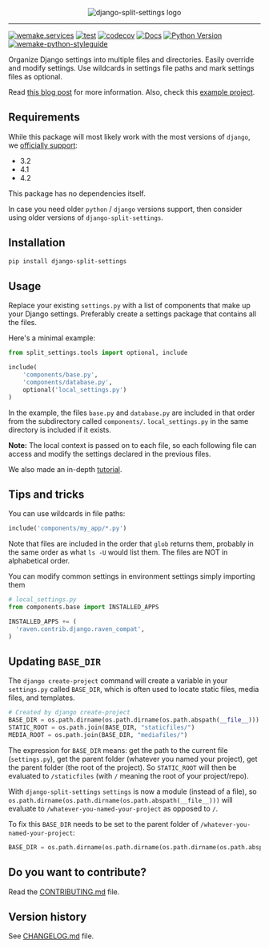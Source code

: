<p align="center">
  <img src="https://raw.githubusercontent.com/sobolevn/django-split-settings/master/docs/_static/logo-black.png"
       alt="django-split-settings logo">
</p>

---

[![wemake.services](https://img.shields.io/badge/%20-wemake.services-green.svg?label=%20&logo=data%3Aimage%2Fpng%3Bbase64%2CiVBORw0KGgoAAAANSUhEUgAAABAAAAAQCAMAAAAoLQ9TAAAABGdBTUEAALGPC%2FxhBQAAAAFzUkdCAK7OHOkAAAAbUExURQAAAAAAAAAAAAAAAAAAAAAAAAAAAAAAAP%2F%2F%2F5TvxDIAAAAIdFJOUwAjRA8xXANAL%2Bv0SAAAADNJREFUGNNjYCAIOJjRBdBFWMkVQeGzcHAwksJnAPPZGOGAASzPzAEHEGVsLExQwE7YswCb7AFZSF3bbAAAAABJRU5ErkJggg%3D%3D)](https://wemake.services)
[![test](https://github.com/sobolevn/django-split-settings/workflows/test/badge.svg?branch=master&event=push)](https://github.com/sobolevn/django-split-settings/actions?query=workflow%3Atest)
[![codecov](https://codecov.io/gh/sobolevn/django-split-settings/branch/master/graph/badge.svg)](https://codecov.io/gh/sobolevn/django-split-settings)
[![Docs](https://readthedocs.org/projects/django-split-settings/badge/?version=latest)](http://django-split-settings.readthedocs.io/en/latest/?badge=latest)
[![Python Version](https://img.shields.io/pypi/pyversions/django-split-settings.svg)](https://pypi.org/project/django-split-settings/)
[![wemake-python-styleguide](https://img.shields.io/badge/style-wemake-000000.svg)](https://github.com/wemake-services/wemake-python-styleguide)



Organize Django settings into multiple files and directories. Easily
override and modify settings. Use wildcards in settings file paths
and mark settings files as optional.

Read [this blog post](https://sobolevn.me/2017/04/managing-djangos-settings)
for more information.
Also, check this [example project](https://github.com/wemake-services/wemake-django-template).


## Requirements

While this package will most likely work with the most versions of `django`, we [officially support](https://github.com/sobolevn/django-split-settings/blob/master/.github/workflows/test.yml):

- 3.2
- 4.1
- 4.2

This package has no dependencies itself.

In case you need older `python` / `django` versions support,
then consider using older versions of `django-split-settings`.


## Installation

```bash
pip install django-split-settings
```


## Usage

Replace your existing `settings.py` with a list of components that
make up your Django settings. Preferably create a settings package
that contains all the files.

Here's a minimal example:

```python
from split_settings.tools import optional, include

include(
    'components/base.py',
    'components/database.py',
    optional('local_settings.py')
)
```

In the example, the files `base.py` and `database.py` are included
in that order from the subdirectory called `components/`.
`local_settings.py` in the same directory is included if it exists.

**Note:** The local context is passed on to each file, so each
following file can access and modify the settings declared in the
previous files.

We also made an in-depth [tutorial](https://sobolevn.me/2017/04/managing-djangos-settings).


## Tips and tricks

You can use wildcards in file paths:

```python
include('components/my_app/*.py')
```

Note that files are included in the order that `glob` returns them,
probably in the same order as what `ls -U` would list them. The
files are NOT in alphabetical order.

You can modify common settings in environment settings simply importing them

```python
# local_settings.py
from components.base import INSTALLED_APPS

INSTALLED_APPS += (
  'raven.contrib.django.raven_compat',
)
```


## Updating `BASE_DIR`

The `django create-project` command will create a variable in your `settings.py` called `BASE_DIR`, which is often used to locate static files, media files, and templates.

```python
# Created by django create-project
BASE_DIR = os.path.dirname(os.path.dirname(os.path.abspath(__file__)))
STATIC_ROOT = os.path.join(BASE_DIR, "staticfiles/")
MEDIA_ROOT = os.path.join(BASE_DIR, "mediafiles/")
```

The expression for `BASE_DIR` means: get the path to the current file (`settings.py`), get the parent folder (whatever you named your project), get the parent folder (the root of the project). So `STATIC_ROOT` will then be evaluated to `/staticfiles` (with `/` meaning the root of your project/repo).

With `django-split-settings` `settings` is now a module (instead of a file), so `os.path.dirname(os.path.dirname(os.path.abspath(__file__)))` will evaluate to `/whatever-you-named-your-project` as opposed to `/`.

To fix this `BASE_DIR` needs to be set to the parent folder of `/whatever-you-named-your-project`:

```python
BASE_DIR = os.path.dirname(os.path.dirname(os.path.dirname(os.path.abspath(__file__))))
```

## Do you want to contribute?

Read the [CONTRIBUTING.md](https://github.com/sobolevn/django-split-settings/blob/master/CONTRIBUTING.md) file.


## Version history

See [CHANGELOG.md](https://github.com/sobolevn/django-split-settings/blob/master/CHANGELOG.md) file.
